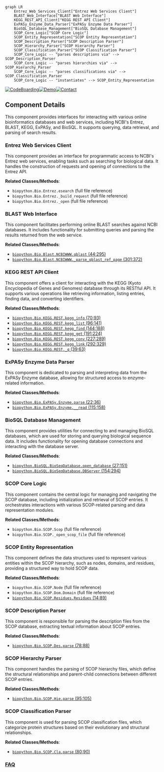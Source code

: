 ```mermaid
graph LR
    Entrez_Web_Services_Client["Entrez Web Services Client"]
    BLAST_Web_Interface["BLAST Web Interface"]
    KEGG_REST_API_Client["KEGG REST API Client"]
    ExPASy_Enzyme_Data_Parser["ExPASy Enzyme Data Parser"]
    BioSQL_Database_Management["BioSQL Database Management"]
    SCOP_Core_Logic["SCOP Core Logic"]
    SCOP_Entity_Representation["SCOP Entity Representation"]
    SCOP_Description_Parser["SCOP Description Parser"]
    SCOP_Hierarchy_Parser["SCOP Hierarchy Parser"]
    SCOP_Classification_Parser["SCOP Classification Parser"]
    SCOP_Core_Logic -- "parses descriptions via" --> SCOP_Description_Parser
    SCOP_Core_Logic -- "parses hierarchies via" --> SCOP_Hierarchy_Parser
    SCOP_Core_Logic -- "parses classifications via" --> SCOP_Classification_Parser
    SCOP_Core_Logic -- "instantiates" --> SCOP_Entity_Representation
```
[![CodeBoarding](https://img.shields.io/badge/Generated%20by-CodeBoarding-9cf?style=flat-square)](https://github.com/CodeBoarding/GeneratedOnBoardings)[![Demo](https://img.shields.io/badge/Try%20our-Demo-blue?style=flat-square)](https://www.codeboarding.org/demo)[![Contact](https://img.shields.io/badge/Contact%20us%20-%20contact@codeboarding.org-lightgrey?style=flat-square)](mailto:contact@codeboarding.org)

## Component Details

This component provides interfaces for interacting with various online bioinformatics databases and web services, including NCBI's Entrez, BLAST, KEGG, ExPASy, and BioSQL. It supports querying, data retrieval, and parsing of search results.

### Entrez Web Services Client
This component provides an interface for programmatic access to NCBI's Entrez web services, enabling tasks such as searching for biological data. It handles the construction of requests and opening of connections to the Entrez API.


**Related Classes/Methods**:

- `biopython.Bio.Entrez.esearch` (full file reference)
- `biopython.Bio.Entrez._build_request` (full file reference)
- `biopython.Bio.Entrez._open` (full file reference)


### BLAST Web Interface
This component facilitates performing online BLAST searches against NCBI databases. It includes functionality for submitting queries and parsing the results returned from the web service.


**Related Classes/Methods**:

- <a href="https://github.com/biopython/biopython/blob/master/Bio/Blast/NCBIWWW.py#L44-L295" target="_blank" rel="noopener noreferrer">`biopython.Bio.Blast.NCBIWWW.qblast` (44:295)</a>
- <a href="https://github.com/biopython/biopython/blob/master/Bio/Blast/NCBIWWW.py#L301-L372" target="_blank" rel="noopener noreferrer">`biopython.Bio.Blast.NCBIWWW._parse_qblast_ref_page` (301:372)</a>


### KEGG REST API Client
This component offers a client for interacting with the KEGG (Kyoto Encyclopedia of Genes and Genomes) database through its RESTful API. It supports various operations like retrieving information, listing entries, finding data, and converting identifiers.


**Related Classes/Methods**:

- <a href="https://github.com/biopython/biopython/blob/master/Bio/KEGG/REST.py#L70-L93" target="_blank" rel="noopener noreferrer">`biopython.Bio.KEGG.REST.kegg_info` (70:93)</a>
- <a href="https://github.com/biopython/biopython/blob/master/Bio/KEGG/REST.py#L96-L141" target="_blank" rel="noopener noreferrer">`biopython.Bio.KEGG.REST.kegg_list` (96:141)</a>
- <a href="https://github.com/biopython/biopython/blob/master/Bio/KEGG/REST.py#L144-L188" target="_blank" rel="noopener noreferrer">`biopython.Bio.KEGG.REST.kegg_find` (144:188)</a>
- <a href="https://github.com/biopython/biopython/blob/master/Bio/KEGG/REST.py#L191-L224" target="_blank" rel="noopener noreferrer">`biopython.Bio.KEGG.REST.kegg_get` (191:224)</a>
- <a href="https://github.com/biopython/biopython/blob/master/Bio/KEGG/REST.py#L227-L289" target="_blank" rel="noopener noreferrer">`biopython.Bio.KEGG.REST.kegg_conv` (227:289)</a>
- <a href="https://github.com/biopython/biopython/blob/master/Bio/KEGG/REST.py#L292-L329" target="_blank" rel="noopener noreferrer">`biopython.Bio.KEGG.REST.kegg_link` (292:329)</a>
- <a href="https://github.com/biopython/biopython/blob/master/Bio/KEGG/REST.py#L39-L63" target="_blank" rel="noopener noreferrer">`biopython.Bio.KEGG.REST._q` (39:63)</a>


### ExPASy Enzyme Data Parser
This component is dedicated to parsing and interpreting data from the ExPASy Enzyme database, allowing for structured access to enzyme-related information.


**Related Classes/Methods**:

- <a href="https://github.com/biopython/biopython/blob/master/Bio/ExPASy/Enzyme.py#L22-L36" target="_blank" rel="noopener noreferrer">`biopython.Bio.ExPASy.Enzyme.parse` (22:36)</a>
- <a href="https://github.com/biopython/biopython/blob/master/Bio/ExPASy/Enzyme.py#L115-L158" target="_blank" rel="noopener noreferrer">`biopython.Bio.ExPASy.Enzyme.__read` (115:158)</a>


### BioSQL Database Management
This component provides utilities for connecting to and managing BioSQL databases, which are used for storing and querying biological sequence data. It includes functionality for opening database connections and interacting with the database server.


**Related Classes/Methods**:

- <a href="https://github.com/biopython/biopython/blob/master/BioSQL/BioSeqDatabase.py#L27-L151" target="_blank" rel="noopener noreferrer">`biopython.BioSQL.BioSeqDatabase.open_database` (27:151)</a>
- <a href="https://github.com/biopython/biopython/blob/master/BioSQL/BioSeqDatabase.py#L154-L294" target="_blank" rel="noopener noreferrer">`biopython.BioSQL.BioSeqDatabase.DBServer` (154:294)</a>


### SCOP Core Logic
This component contains the central logic for managing and navigating the SCOP database, including initialization and retrieval of SCOP entries. It orchestrates interactions with various SCOP-related parsing and data representation modules.


**Related Classes/Methods**:

- `biopython.Bio.SCOP.Scop` (full file reference)
- `biopython.Bio.SCOP._open_scop_file` (full file reference)


### SCOP Entity Representation
This component defines the data structures used to represent various entities within the SCOP hierarchy, such as nodes, domains, and residues, providing a structured way to hold SCOP data.


**Related Classes/Methods**:

- `biopython.Bio.SCOP.Node` (full file reference)
- `biopython.Bio.SCOP.Dom.Domain` (full file reference)
- <a href="https://github.com/biopython/biopython/blob/master/Bio/SCOP/Residues.py#L14-L89" target="_blank" rel="noopener noreferrer">`biopython.Bio.SCOP.Residues.Residues` (14:89)</a>


### SCOP Description Parser
This component is responsible for parsing the description files from the SCOP database, extracting textual information about SCOP entries.


**Related Classes/Methods**:

- <a href="https://github.com/biopython/biopython/blob/master/Bio/SCOP/Des.py#L78-L88" target="_blank" rel="noopener noreferrer">`biopython.Bio.SCOP.Des.parse` (78:88)</a>


### SCOP Hierarchy Parser
This component handles the parsing of SCOP hierarchy files, which define the structural relationships and parent-child connections between different SCOP entries.


**Related Classes/Methods**:

- <a href="https://github.com/biopython/biopython/blob/master/Bio/SCOP/Hie.py#L95-L105" target="_blank" rel="noopener noreferrer">`biopython.Bio.SCOP.Hie.parse` (95:105)</a>


### SCOP Classification Parser
This component is used for parsing SCOP classification files, which categorize protein structures based on their evolutionary and structural relationships.


**Related Classes/Methods**:

- <a href="https://github.com/biopython/biopython/blob/master/Bio/SCOP/Cla.py#L80-L90" target="_blank" rel="noopener noreferrer">`biopython.Bio.SCOP.Cla.parse` (80:90)</a>




### [FAQ](https://github.com/CodeBoarding/GeneratedOnBoardings/tree/main?tab=readme-ov-file#faq)